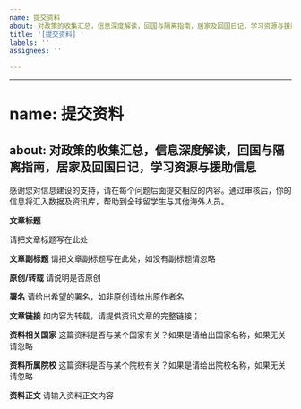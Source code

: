 ```yaml
---
name: 提交资料
about: 对政策的收集汇总，信息深度解读，回国与隔离指南，居家及回国日记，学习资源与援助信息
title: '[提交资料] '
labels: ''
assignees: ''

---
```


---
# name: 提交资料
about: 对政策的收集汇总，信息深度解读，回国与隔离指南，居家及回国日记，学习资源与援助信息
---

感谢您对信息建设的支持，请在每个问题后面提交相应的内容。通过审核后，你的信息将汇入数据及资讯库，帮助到全球留学生与其他海外人员。

**文章标题**

请把文章标题写在此处

**文章副标题**
请把文章副标题写在此处，如没有副标题请忽略

**原创/转载**
请说明是否原创

**署名**
请给出希望的署名，如非原创请给出原作者名

**文章链接**
如内容为转载，请提供资讯文章的完整链接；

**资料相关国家**
这篇资料是否与某个国家有关？如果是请给出国家名称，如果无关请忽略

**资料所属院校**
这篇资料是否与某个院校有关？如果是请给出院校名称，如果无关请忽略

**资料正文**
请输入资料正文内容
